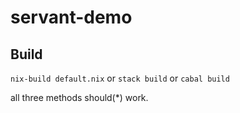 # servant-demo

## Build
`nix-build default.nix`
or
`stack build`
or
`cabal build`

all three methods should(*) work.

